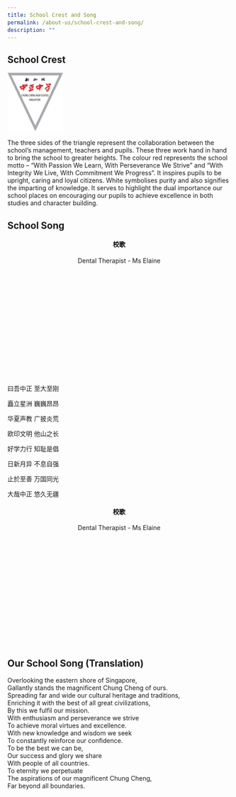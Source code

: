 ```yaml
---
title: School Crest and Song
permalink: /about-us/school-crest-and-song/
description: ""
---
```

School Crest
------------


<style>  
img {  
  display: block;  
  margin-left: auto;  
  margin-right: auto;  
}  
</style>  
<body><img src="/images/school_logo.png" alt="School Logo" style="width:25%;">  
  
</body>

The three sides of the triangle represent the collaboration between the school’s management, teachers and pupils. These three work hand in hand to bring the school to greater heights. The colour red represents the school motto – “With Passion We Learn, With Perseverance We Strive” and “With Integrity We Live, With Commitment We Progress”. It inspires pupils to be upright, caring and loyal citizens. White symbolises purity and also signifies the imparting of knowledge. It serves to highlight the dual importance our school places on encouraging our pupils to achieve excellence in both studies and character building.

School Song
-----------

<h4 style="color:black" align="center">校歌</h4>

<p style="text-align:center;">Dental Therapist - Ms Elaine<br><br><br><br><br><br><br><br><br><br><br><br><br><br><br><br></p>

曰吾中正 至大至刚

矗立星洲 巍巍昂昂

华夏声教 广披炎荒

欧印文明 他山之长

好学力行 知耻是倡

日新月异 不息自强

止於至善 万国同光

大哉中正 悠久无疆

<h4 style="color:black" align="center">校歌</h4>

<p style="text-align:center;">Dental Therapist - Ms Elaine<br><br><br><br><br><br><br><br><br><br><br><br><br><br><br><br></p>

Our School Song (Translation)
-----------------------------

Overlooking the eastern shore of Singapore,  
Gallantly stands the magnificent Chung Cheng of ours.  
Spreading far and wide our cultural heritage and traditions,  
Enriching it with the best of all great civilizations,  
By this we fulfil our mission.  
With enthusiasm and perseverance we strive  
To achieve moral virtues and excellence.  
With new knowledge and wisdom we seek  
To constantly reinforce our confidence.  
To be the best we can be,  
Our success and glory we share  
With people of all countries.  
To eternity we perpetuate  
The aspirations of our magnificent Chung Cheng,  
Far beyond all boundaries.